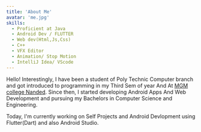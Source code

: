 ```yaml
---
title: 'About Me'
avatar: 'me.jpg'
skills:
  - Proficient at Java
  - Android Dev / FLUTTER
  - Web dev(Html,Js,Css)
  - C++
  - VFX Editor
  - Animation/ Stop Motion
  - IntelliJ Idea/ VScode
---
```


Hello! Interestingly, I have been a student of Poly Technic Computer branch and got introduced to programming in my Third Sem of year And At [MGM college Nanded](https://www.mgmccsit.ac.in/). Since then, I started developing Android Apps And Web Development and pursuing my Bachelors in Computer Science and Engineering.

Today, I'm currently working on Self Projects and Android Devlopment using Flutter(Dart) and also Android Studio.
